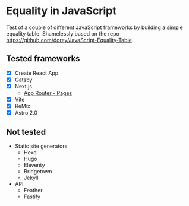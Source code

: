 # Equality in JavaScript

Test of a couple of different JavaScript frameworks by building a simple equality table. Shamelessly based on the repo https://github.com/dorey/JavaScript-Equality-Table.

## Tested frameworks

- [x] Create React App
- [x] Gatsby
- [x] Next.js
  - [App Router - Pages](https://beta.nextjs.org/docs/routing/fundamentals)
- [x] Vite
- [x] ReMix
- [x] Astro 2.0

## Not tested

- Static site generators
  - Hexo
  - Hugo
  - Eleventy
  - Bridgetown
  - Jekyll
- API
  - Feather
  - Fastify
